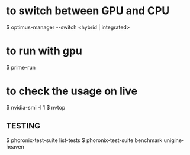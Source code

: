 # to switch between GPU and CPU 

$ optimus-manager --switch <hybrid | integrated>

# to run with gpu 

$ prime-run <application>

# to check the usage on live 

$ nvidia-smi -l 1 
$ nvtop

## TESTING 

$ phoronix-test-suite list-tests 
$ phoronix-test-suite benchmark unigine-heaven
